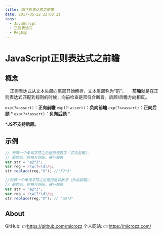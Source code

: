 ```yaml
---
title: JS正则表达式之前瞻
date: 2017-05-22 22:08:21
tags:
  - JavaScript
  - 正则表达式
  - RegExp
---
```


# JavaScript正则表达式之前瞻

## 概念

&nbsp;&nbsp;&nbsp;&nbsp;正则表达式从文本头部向尾部开始解析，文本尾部称为“前”。
&nbsp;&nbsp;&nbsp;&nbsp;**前瞻**就是在正则表达式匹配到规则的时候，向前检查是否符合断言。后顾/后瞻方向相反。

`exp(?=assert)`：**正向前瞻** 
`exp(?!assert)`：**负向前瞻** 
`exp(?<=assert)`：**正向后顾** * 
`exp(?<!assert)`：**负向后顾** *

***JS不支持后顾。**

## 示例

```javascript
// 判断一个单词字符之后是否是数字（正向前瞻），
// 是的话，则符合匹配，进行替换
var str = "a2*3";
var reg = /\w(?=\d)/g;
str.replace(reg,"X"); //'X2*3'
```

```javascript
//判断一个单词字符之后是否是非数字（负向前瞻），
// 是的话，则符合匹配，进行替换
var str = "a2*3";
var reg = /\w(?!\d)/g;
str.replace(reg,"X"); // 'aX*X'
```

## About
GitHub: 👉https://github.com/microzz
个人网站: 👉https://microzz.com/

